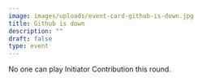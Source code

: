 ```yaml
---
image: images/uploads/event-card-github-is-down.jpg
title: Github is down
description: ""
draft: false
type: event
---
```

No one can play Initiator Contribution this round.